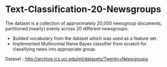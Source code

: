 # Text-Classification-20-Newsgroups

The dataset is a collection of approximately 20,000 newsgroup documents, partitioned (nearly) evenly across 20 different newsgroups.

* Builded vocabulary from the dataset which was used as a feature set.
* Implemented Multinomial Naive Bayes classifier from scratch for classifying news into appropriate group.

Dataset : http://archive.ics.uci.edu/ml/datasets/Twenty+Newsgroups
